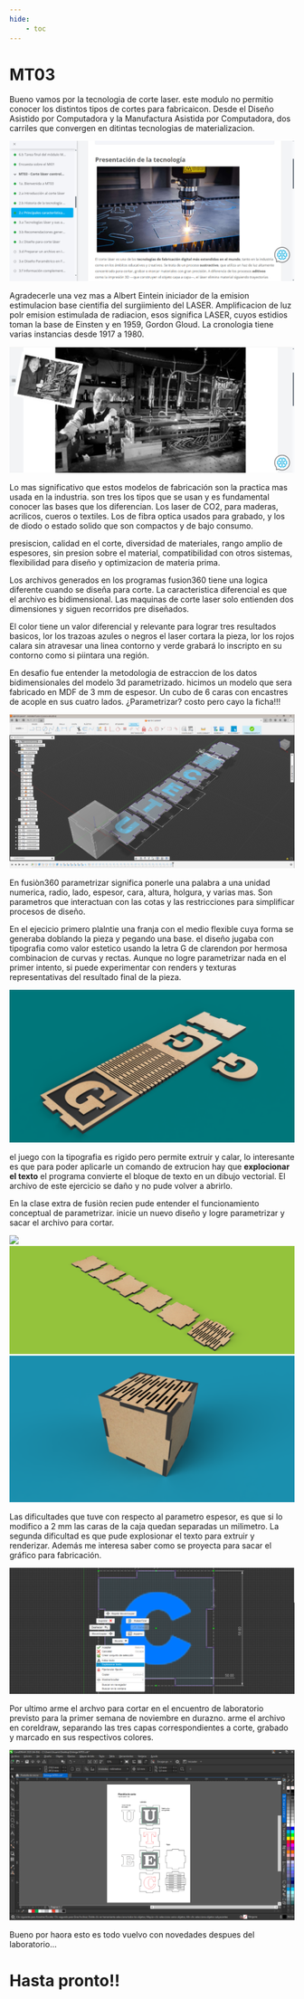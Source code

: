 ```yaml
---
hide:
    - toc
---
```


# MT03

Bueno vamos por la tecnologia de corte laser. este modulo no permitio conocer los distintos tipos de cortes para fabricaicon. Desde el Diseño Asistido por Computadora y la Manufactura Asistida por Computadora, dos carriles que convergen en ditintas tecnologias de materializacion. 

![](../images/MT03.jpg)

Agradecerle una vez mas a Albert Eintein iniciador de la emision estimulacion base cientifia del surgiimiento del LASER. Amplificacion de luz polr emision estimulada de radiacion, esos significa LASER, cuyos estidios toman la base de Einsten y en 1959, Gordon Gloud. La cronologia tiene varias instancias desde 1917 a 1980.

![](../images/MT03-e.jpg)

Lo mas significativo que estos modelos de fabricación son la practica mas usada en la industria. son tres los tipos que se usan y es fundamental conocer las bases que los diferencian. Los laser de CO2, para maderas, acrilicos, cueros o textiles. Los de fibra optica usados para grabado, y los de diodo o estado solido que son compactos y de bajo consumo.

presiscion, calidad en el corte, diversidad de materiales, rango amplio de espesores, sin presion sobre el material, compatibilidad con otros sistemas, flexibilidad para diseño y optimizacion de materia prima.

Los archivos generados en los programas fusion360 tiene una logica diferente cuando se diseña para corte. La caracteristica diferencial es que el archivo es bidimensional. Las maquinas de corte laser solo entienden dos dimensiones y siguen recorridos pre diseñados.

El color tiene un valor diferencial y relevante para lograr tres resultados basicos, lor los trazoas azules o negros el laser cortara la pieza, lor los rojos calara sin atravesar una linea contorno y verde grabará lo inscripto en su contorno como si piintara una región.

En desafio fue entender la metodologia de estraccion de los datos bidimensionales del modelo 3d parametrizado. hicimos un modelo que sera fabricado en MDF de 3 mm de espesor. Un cubo de 6 caras con encastres de acople en sus cuatro lados. ¿Parametrizar? costo pero cayo la ficha!!!

![](../images/MT03-f.jpg)

En fusiòn360 parametrizar significa ponerle una palabra a una unidad numerica, radio, lado, espesor, cara, altura, holgura, y varias mas. Son parametros que interactuan con las cotas y las restricciones para simplificar procesos de diseño. 

En el ejecicio primero plalntie una franja con el medio flexible cuya forma se generaba doblando la pieza y pegando una base. el diseño jugaba con tipografia como valor estetico usando la letra G de clarendon por hermosa combinacion de curvas y rectas. Aunque no logre parametrizar nada en el primer intento, si puede experimentar con renders y texturas representativas del resultado final de la pieza.

![](../images/MT03-a.png)

el juego con la tipografia es rigido pero permite extruir y calar, lo interesante es que para poder aplicarle un comando de extrucion hay que **explocionar el texto** el programa convierte el bloque de texto en un dibujo vectorial. El archivo de este ejercicio se daño y no pude volver a abrirlo.

En la clase extra de fusiòn recien pude entender el funcionamiento conceptual de parametrizar. inicie un nuevo diseño y logre parametrizar y sacar el archivo para cortar.

![](../images/MT03-f.png)
![](../images/MT03-c.png)
![](../images/MT03-e.png)

Las dificultades que tuve con respecto al parametro espesor, es que si lo modifico a 2 mm las caras de la caja quedan separadas un milimetro. La segunda dificultad es que pude explosionar el texto para extruir y renderizar. Además me interesa saber como se proyecta para sacar el gráfico para fabricación.

![](../images/MT03-g.png)

Por ultimo arme el archvo para cortar en el encuentro de laboratorio previsto para la primer semana de noviembre en durazno. arme el archivo en coreldraw, separando las tres capas correspondientes a corte, grabado y marcado en sus respectivos colores.

![](../images/MT03-h.png)

Bueno por haora esto es todo vuelvo con novedades despues del laboratorio... 
# Hasta pronto!!



